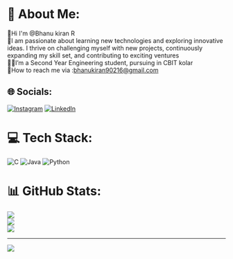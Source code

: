 # 💫 About Me:
👋Hi I'm @Bhanu kiran R<br> 🚀I am passionate about learning new technologies and exploring innovative ideas. I thrive on challenging myself with new projects, continuously expanding my skill set, and contributing to exciting ventures<br>🧑‍🎓I’m a Second Year Engineering student, pursuing in CBIT kolar<br>🔗How to reach me via :bhanukiran90216@gmail.com<br>


## 🌐 Socials:
[![Instagram](https://img.shields.io/badge/Instagram-%23E4405F.svg?logo=Instagram&logoColor=white)](https://instagram.com/bhanu_kiran1611) [![LinkedIn](https://img.shields.io/badge/LinkedIn-%230077B5.svg?logo=linkedin&logoColor=white)](https://linkedin.com/in/https://www.linkedin.com/in/bhanu-kiran-r-74180a2a5/#:~:text=a%20premium%20account-,Bhanu%20kiran%20R,-(He/Him)) 

# 💻 Tech Stack:
![C](https://img.shields.io/badge/c-%2300599C.svg?style=flat&logo=c&logoColor=white) ![Java](https://img.shields.io/badge/java-%23ED8B00.svg?style=flat&logo=openjdk&logoColor=white) ![Python](https://img.shields.io/badge/python-3670A0?style=flat&logo=python&logoColor=ffdd54)
# 📊 GitHub Stats:
![](https://github-readme-stats.vercel.app/api?username=Bhanucreator&theme=default_repocard&hide_border=false&include_all_commits=false&count_private=false)<br/>
![](https://github-readme-streak-stats.herokuapp.com/?user=Bhanucreator&theme=default_repocard&hide_border=false)<br/>
![](https://github-readme-stats.vercel.app/api/top-langs/?username=Bhanucreator&theme=default_repocard&hide_border=false&include_all_commits=false&count_private=false&layout=compact)

---
[![](https://visitcount.itsvg.in/api?id=Bhanucreator&icon=0&color=0)](https://visitcount.itsvg.in)

<!-- Proudly created with GPRM ( https://gprm.itsvg.in ) -->
